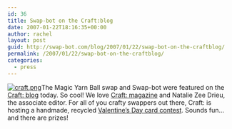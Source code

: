 ```yaml
---
id: 36
title: Swap-bot on the Craft:blog
date: 2007-01-22T18:16:35+00:00
author: rachel
layout: post
guid: http://swap-bot.com/blog/2007/01/22/swap-bot-on-the-craftblog/
permalink: /2007/01/22/swap-bot-on-the-craftblog/
categories:
  - press
---
```

[<img id="image35" class="alignleft" src="http://swap-bot.com/blog/wp-content/uploads/2007/01/craft.png" alt="craft.png" />](http://craftzine.com/blog/)The Magic Yarn Ball swap and Swap-bot were featured on the [Craft: blog](http://www.craftzine.com/blog/archive/2007/01/magic_yarn_ball_swap_on_swapbo.html) today. So cool! We love [Craft: magazine](http://www.craftzine.com/) and Natalie Zee Drieu, the associate editor. For all of you crafty swappers out there, Craft: is hosting a handmade, recycled [Valentine&#8217;s Day card contest](http://www.craftzine.com/blog/archive/2007/01/craft_valentines_day_card_cont.html). Sounds fun&#8230; and there are prizes!